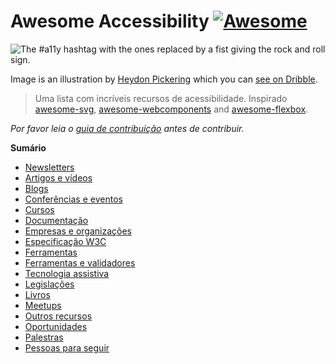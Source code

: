 # Awesome Accessibility [![Awesome](https://awesome.re/badge.svg)](https://awesome.re)

![The #a11y hashtag with the ones replaced by a fist giving the rock and roll sign.](https://user-images.githubusercontent.com/1204692/30697506-9fd3020c-9eb5-11e7-95ca-a6c56785dd66.png)

Image is an illustration by [Heydon Pickering](http://www.heydonworks.com/) which you can [see on Dribble](https://dribbble.com/shots/2121794-rock-n-roll-a11y).

> Uma lista com incríveis recursos de acessibilidade.
> Inspirado [awesome-svg](https://github.com/willianjusten/awesome-svg), [awesome-webcomponents](https://github.com/obetomuniz/awesome-webcomponents) and [awesome-flexbox](https://github.com/afonsopacifer/awesome-flexbox).

*Por favor leia o [guia de contribuição](CONTRIBUTING.md) antes de contribuir.*

**Sumário**

- [Newsletters](topics/newsletter.md)
- [Artigos e vídeos](topics/articles-and-videos.md)
- [Blogs](topics/blogs.md)
- [Conferências e eventos](topics/conferences.md)
- [Cursos](topics/courses.md)
- [Documentação](topics/guides.md)
- [Empresas e organizações](topics/companies-and-organizations.md)
- [Especificação W3C](topics/specification.md)
- [Ferramentas](topics/tools.md)
- [Ferramentas e validadores](topics/validators.md)
- [Tecnologia assistiva](topics/assistive-technology.md)
- [Legislações](topics/laws.md)
- [Livros](topics/books.md)
- [Meetups](topics/meetups.md)
- [Outros recursos](topics/other-resources.md)
- [Oportunidades](topics/jobs.md)
- [Palestras](topics/talks.md)
- [Pessoas para seguir](topics/people.md)

